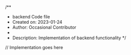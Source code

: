 /**
 * backend Code file
 * Created on: 2023-01-24
 * Author: Occasional Contributor
 *
 * Description: Implementation of backend functionality
 */
 
// Implementation goes here

